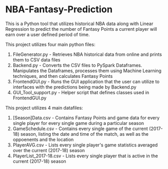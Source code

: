 # NBA-Fantasy-Prediction
This is a Python tool that utilizes historical NBA data along with Linear Regression to predict the number of Fantasy Points a current player will earn over a user defined period of time.

This project utilizes four main python files:
1) FileGenerator.py - Retrieves NBA historical data from online and prints them to CSV data files
2) Backend.py - Converts the CSV files to PySpark Dataframes. Manipulates the Dataframes, processes them using Machine Learning techniques, and then calculates Fantasy Points
3) FrontendGUI.py - Runs the GUI application that the user can utilize to interfaces with the predictions being made by Backend.py 
4) GUI_Tool_support.py - Helper script that defines classes used in FrontendGUI.py

This project utilizes 4 main datafiles:
1) [Season]Data.csv - Contains Fantasy Points and game data for every single player for every single game during a particular season
2) GameSchedule.csv - Contains every single game of the current (2017-18) season, listing the date and time of the match, as well as the oppoenents and the location
3) PlayerAVG.csv - Lists every single player's game statistics averaged over the current (2017-18) season
4) PlayerList_2017-18.csv - Lists every single player that is active in the current (2017-18) season
